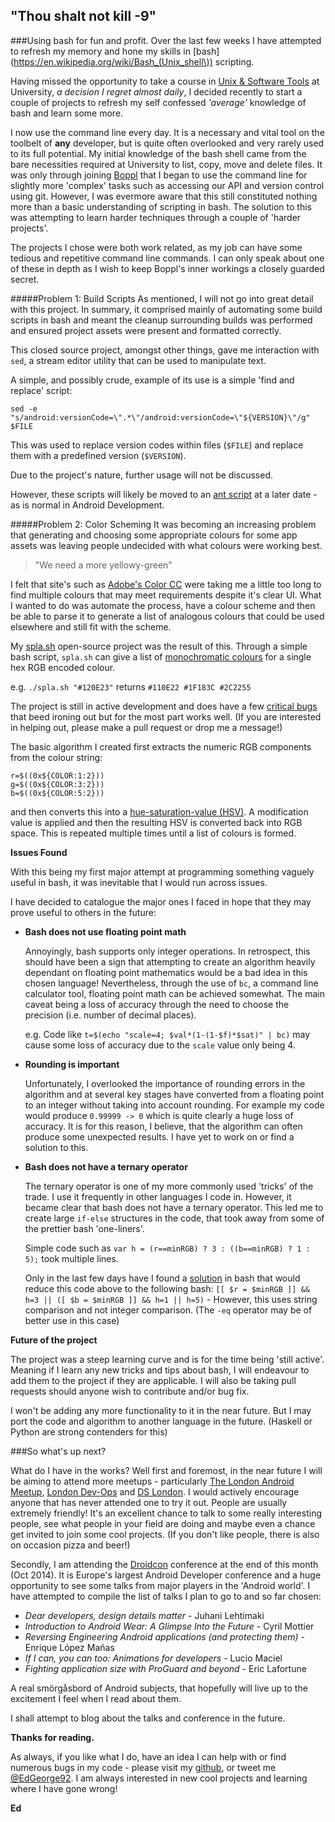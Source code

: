 "Thou shalt not kill -9"
----------

###Using bash for fun and profit.
Over the last few weeks I have attempted to refresh my memory and hone my skills in [bash](https://en.wikipedia.org/wiki/Bash_(Unix_shell\)) scripting. 

Having missed the opportunity to take a course in [Unix & Software Tools](http://modulecatalogue.nottingham.ac.uk/Nottingham/asp/moduledetails.asp?crs_id=017010&year_id=000113) at University, *a decision I regret almost daily*, I decided recently to start a couple of projects to refresh my self confessed *'average'* knowledge of bash and learn some more. 

I now use the command line every day. It is a necessary and vital tool on the toolbelt of **any** developer, but is quite often overlooked and very rarely used to its full potential. My initial knowledge of the bash shell came from the bare necessities required at University to list, copy, move and delete files. It was only through joining [Boppl](http://boppl.me) that I began to use the command line for slightly more 'complex' tasks such as accessing our API and version control using git. However, I was evermore aware that this still constituted nothing more than a basic understanding of scripting in bash. The solution to this was attempting to learn harder techniques through a couple of 'harder projects'. 

The projects I chose were both work related, as my job can have some tedious and repetitive command line commands. I can only speak about one of these in depth as I wish to keep Boppl's inner workings a closely guarded secret.

#####Problem 1: Build Scripts
As mentioned, I will not go into great detail with this project. In summary, it comprised mainly of automating some build scripts in bash and meant the cleanup surrounding builds was performed and ensured project assets were present and formatted correctly.

This closed source project, amongst other things, gave me interaction with `sed`, a stream editor utility that can be used to manipulate text. 

A simple, and possibly crude, example of its use is a simple 'find and replace' script:

`sed -e "s/android:versionCode=\".*\"/android:versionCode=\"${VERSION}\"/g" $FILE`         

This was used to replace version codes within files (`$FILE`) and replace them with a predefined version (`$VERSION`). 

Due to the project's nature, further usage will not be discussed. 

However, these scripts will likely be moved to an [ant script](http://ant.apache.org/) at a later date - as is normal in Android Development.

#####Problem 2: Color Scheming
It was becoming an increasing problem that generating and choosing some appropriate colours for some app assets was leaving people undecided with what colours were working best.

>"We need a more yellowy-green"

I felt that site's such as [Adobe's Color CC](https://color.adobe.com/create/color-wheel/) were taking me a little too long to find multiple colours that may meet requirements despite it's clear UI.
What I wanted to do was automate the process, have a colour scheme and then be able to parse it to generate a list of analogous colours that could be used elsewhere and still fit with the scheme.

My [spla.sh](https://github.com/ed-george/spla.sh) open-source project was the result of this. Through a simple bash script, `spla.sh` can give a list of [monochromatic colours](https://en.wikipedia.org/wiki/Monochromatic_color) for a single hex RGB encoded colour.

e.g. `./spla.sh "#120E23"` returns `#110E22 #1F183C #2C2255`

The project is still in active development and does have a few [critical bugs](https://github.com/ed-george/spla.sh/issues) that beed ironing out but for the most part works well. (If you are interested in helping out, please make a pull request or drop me a message!)

The basic algorithm I created first extracts the numeric RGB components from the colour string:
``` 
r=$((0x${COLOR:1:2}))
g=$((0x${COLOR:3:2}))
b=$((0x${COLOR:5:2}))
``` 

and then converts this into a [hue-saturation-value (HSV)](https://en.wikipedia.org/wiki/HSL_and_HSV). A modification value is applied and then the resulting HSV is converted back into RGB space. This is repeated multiple times until a list of colours is formed.

**Issues Found**

With this being my first major attempt at programming something vaguely useful in bash, it was inevitable that I would run across issues. 

I have decided to catalogue the major ones I faced in hope that they may prove useful to others in the future:

+ **Bash does not use floating point math**

	Annoyingly, bash supports only integer operations. In retrospect, this should have been a sign that attempting to create an algorithm heavily dependant on floating point mathematics would be a bad idea in this chosen language! Nevertheless, through the use of `bc`, a command line calculator tool, floating point math can be achieved somewhat. The main caveat being a loss of accuracy through the need to choose the precision (i.e. number of decimal places).
	
	e.g. Code like `t=$(echo "scale=4; $val*(1-(1-$f)*$sat)" | bc)` may cause some loss of accuracy due to the `scale` value only being 4.

+ **Rounding is important**

	Unfortunately, I overlooked the importance of rounding errors in the algorithm and at several key stages have converted from a floating point to an integer without taking into account rounding. For example my code would produce `0.99999 -> 0` which is quite clearly a huge loss of accuracy. It is for this reason, I believe, that the algorithm can often produce some unexpected results. I have yet to work on or find a solution to this. 

+ **Bash does not have a ternary operator**

	The ternary operator is one of my more commonly used 'tricks' of the trade. I use it frequently in other languages I code in. However, it became clear that bash does not have a ternary operator. This led me to create large `if-else` structures in the code, that took away from some of the prettier bash 'one-liners'. 
	
	Simple code such as `var h = (r==minRGB) ? 3 : ((b==minRGB) ? 1 : 5);` took multiple lines. 
	
	Only in the last few days have I found a [solution](http://stackoverflow.com/questions/3953645/ternary-operator-in-bash) in bash that would reduce this code above to the following bash:
	`[[ $r = $minRGB ]] && h=3 || ([ $b = $minRGB ]] && h=1 || h=5)` - However, this uses string comparison and not integer comparison. (The `-eq` operator may be of better use in this case)
	
**Future of the project**

The project was a steep learning curve and is for the time being 'still active'. Meaning if I learn any new tricks and tips about bash, I will endeavour to add them to the project if they are applicable. I will also be taking pull requests should anyone wish to contribute and/or bug fix.

I won't be adding any more functionality to it in the near future. But I may port the code and algorithm to another language in the future. (Haskell or Python are strong contenders for this)

###So what's up next?

What do I have in the works? Well first and foremost, in the near future I will be aiming to attend more meetups - particularly [The London Android Meetup](http://www.meetup.com/android/), [London Dev-Ops](http://www.meetup.com/London-DevOps/) and [DS London](http://www.meetup.com/dslondon/). I would actively encourage anyone that has never attended one to try it out. People are usually extremely friendly! It's an excellent chance to talk to some really interesting people, see what people in your field are doing and maybe even a chance get invited to join some cool projects. (If you don't like people, there is also on occasion pizza and beer!)

Secondly, I am attending the [Droidcon](http://uk.droidcon.com/2014/) conference at the end of this month (Oct 2014). It is Europe's largest Android Developer conference and a huge opportunity to see some talks from major players in the 'Android world'. I have attempted to compile the list of talks I plan to go to and so far chosen:

+ *Dear developers, design details matter* - Juhani Lehtimaki
+ *Introduction to Android Wear: A Glimpse Into the Future* - Cyril Mottier
+ *Reversing Engineering Android applications (and protecting them)* - Enrique López Mañas
+ *If I can, you can too: Animations for developers* - Lucio Maciel
+ *Fighting application size with ProGuard and beyond* - Eric Lafortune

A real smörgåsbord of Android subjects, that hopefully will live up to the excitement I feel when I read about them. 

I shall attempt to blog about the talks and conference in the future.

**Thanks for reading.**

As always, if you like what I do, have an idea I can help with or find numerous bugs in my code - please visit my [github](http://github.com/ed-george), or tweet me [@EdGeorge92](https://twitter.com/edgeorge92). I am always interested in new cool projects and learning where I have gone wrong! 
 
**Ed**
  

